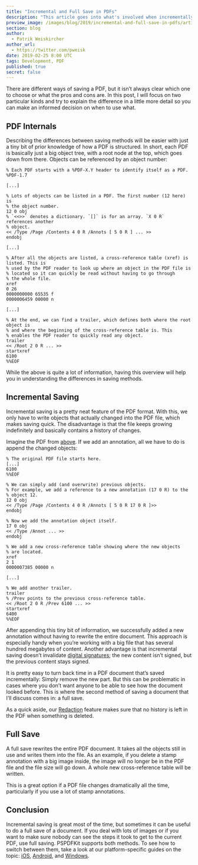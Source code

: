 ```yaml
---
title: "Incremental and Full Save in PDFs"
description: "This article goes into what's involved when incrementally or fully saving a PDF, and why it matters."
preview_image: /images/blog/2019/incremental-and-full-save-in-pdfs/article-header.png
section: blog
author:
  - Patrik Weiskircher
author_url:
  - https://twitter.com/pweisk
date: 2019-02-25 8:00 UTC
tags: Development, PDF
published: true
secret: false
---
```


There are different ways of saving a PDF, but it isn’t always clear which one to choose or what the pros and cons are. In this post, I will focus on two particular kinds and try to explain the difference in a little more detail so you can make an informed decision on when to use what.

## PDF Internals

Describing the differences between saving methods will be easier with just a tiny bit of prior knowledge of how a PDF is structured. In short, each PDF is basically just a big object tree, with a root node at the top, which goes down from there. Objects can be referenced by an object number:

```
% Each PDF starts with a %PDF-X.Y header to identify itself as a PDF.
%PDF-1.7

[...]

% Lots of objects can be listed in a PDF. The first number (12 here) is
% the object number.
12 0 obj
% `<<>>` denotes a dictionary. `[]` is for an array. `X 0 R` references another
% object.
<< /Type /Page /Contents 4 0 R /Annots [ 5 0 R ] ... >>
endobj

[...]

% After all the objects are listed, a cross-reference table (xref) is listed. This is
% used by the PDF reader to look up where an object in the PDF file is
% located so it can quickly be read without having to go through
% the whole file.
xref
0 26
0000000000 65535 f
0000006459 00000 n

[...]

% At the end, we can find a trailer, which defines both where the root object is
% and where the beginning of the cross-reference table is. This
% enables the PDF reader to quickly read any object.
trailer
<< /Root 2 0 R ... >>
startxref
6100
%%EOF
```

While the above is quite a lot of information, having this overview will help you in understanding the differences in saving methods.

## Incremental Saving

Incremental saving is a pretty neat feature of the PDF format. With this, we only have to write objects that actually changed into the PDF file, which makes saving quick. The disadvantage is that the file keeps growing indefinitely and basically contains a history of changes.

Imagine the PDF from [above](#pdf-internals). If we add an annotation, all we have to do is append the changed objects:

```
% The original PDF file starts here.
[...]
6100
%%EOF

% We can simply add (and overwrite) previous objects.
% For example, we add a reference to a new annotation (17 0 R) to the
% object 12.
12 0 obj
<< /Type /Page /Contents 4 0 R /Annots [ 5 0 R 17 0 R ]>>
endobj

% Now we add the annotation object itself.
17 0 obj
<< /Type /Annot ... >>
endobj

% We add a new cross-reference table showing where the new objects
% are located.
xref
2 1
0000007385 00000 n

[...]

% We add another trailer.
trailer
% /Prev points to the previous cross-reference table.
<< /Root 2 0 R /Prev 6100 ... >>
startxref
6400
%%EOF
```

After appending this tiny bit of information, we successfully added a new annotation without having to rewrite the entire document. This approach is especially handy when you’re working with a big file that has several hundred megabytes of content. Another advantage is that incremental saving doesn’t invalidate [digital signatures][]; the new content isn’t signed, but the previous content stays signed.

It is pretty easy to turn back time in a PDF document that’s saved incrementally: Simply remove the new part. But this can be problematic in cases where you don’t want anyone to be able to see how the document looked before. This is where the second method of saving a document that I’ll discuss comes in: a full save.

As a quick aside, our [Redaction][] feature makes sure that no history is left in the PDF when something is deleted.

## Full Save

A full save rewrites the entire PDF document. It takes all the objects still in use and writes them into the file. As an example, if you delete a stamp annotation with a big image inside, the image will no longer be in the PDF file and the file size will go down. A whole new cross-reference table will be written.

This is a great option if a PDF file changes dramatically all the time, particularly if you use a lot of stamp annotations.

## Conclusion

Incremental saving is great most of the time, but sometimes it can be useful to do a full save of a document. If you deal with lots of images or if you want to make sure nobody can see the steps it took to get to the current PDF, use full saving. PSPDFKit supports both methods. To see how to switch between them, take a look at our platform-specific guides on the topic: [iOS][save-ios], [Android][save-android], and [Windows][save-windows].

[save-ios]: https://pspdfkit.com/guides/ios/current/faq/growing-pdf-file-size/#rewrite-document-when-saving
[save-android]: https://pspdfkit.com/guides/android/current/faq/growing-pdf-file-size/#rewrite-document-when-saving
[save-windows]: https://pspdfkit.com/guides/windows/current/features/opening-and-saving-pdfs/#incremental-saving
[redaction]: https://pspdfkit.com/pdf-sdk/ios/redaction/
[digital signatures]: https://pspdfkit.com/blog/2018/digital-signatures/
